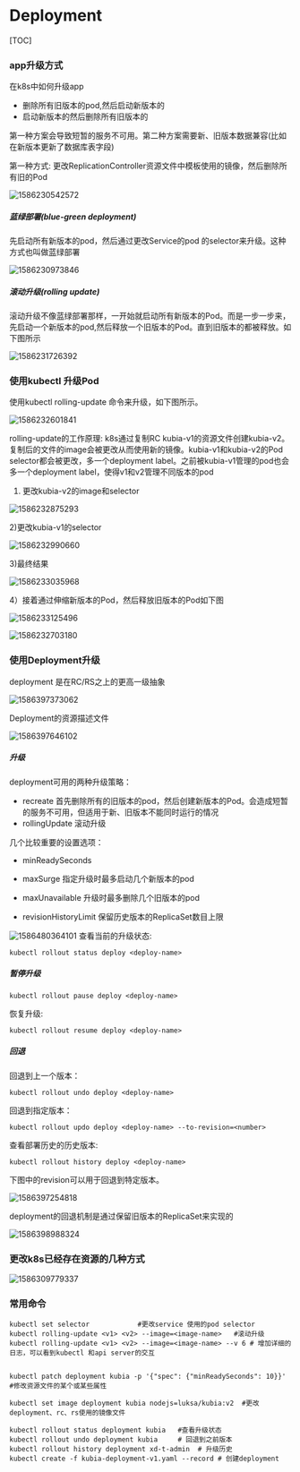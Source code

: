 # Deployment



[TOC]



### app升级方式

在k8s中如何升级app

* 删除所有旧版本的pod,然后启动新版本的
* 启动新版本的然后删除所有旧版本的

第一种方案会导致短暂的服务不可用。第二种方案需要新、旧版本数据兼容(比如在新版本更新了数据库表字段)



第一种方式: 更改ReplicationController资源文件中模板使用的镜像，然后删除所有旧的Pod

![1586230542572](./${img}\1586230542572.png)




##### 蓝绿部署(blue-green deployment)

先启动所有新版本的pod，然后通过更改Service的pod 的selector来升级。这种方式也叫做蓝绿部署

![1586230973846](./${img}\1586230973846.png)


##### 滚动升级(rolling update)

滚动升级不像蓝绿部署那样，一开始就启动所有新版本的Pod。而是一步一步来，先启动一个新版本的pod,然后释放一个旧版本的Pod。直到旧版本的都被释放。如下图所示

![1586231726392](./${img}\1586231726392.png)


### 使用kubectl 升级Pod

使用kubectl rolling-update 命令来升级，如下图所示。

![1586232601841](./${img}\1586232601841.png)


rolling-update的工作原理: k8s通过复制RC kubia-v1的资源文件创建kubia-v2。复制后的文件的image会被更改从而使用新的镜像。kubia-v1和kubia-v2的Pod selector都会被更改，多一个deployment label。之前被kubia-v1管理的pod也会多一个deployment label，使得v1和v2管理不同版本的pod

1) 更改kubia-v2的image和selector

![1586232875293](./${img}\1586232875293.png)


2)更改kubia-v1的selector

![1586232990660](./${img}\1586232990660.png)


3)最终结果

![1586233035968](./${img}\1586233035968.png)


4）接着通过伸缩新版本的Pod，然后释放旧版本的Pod如下图

![1586233125496](./${img}\1586233125496.png)


![1586232703180](./${img}\1586232703180.png)


### 使用Deployment升级

deployment 是在RC/RS之上的更高一级抽象

![1586397373062](./${img}\1586397373062.png)


Deployment的资源描述文件

![1586397646102](./${img}\1586397646102.png)
##### 升级

deployment可用的两种升级策略：

* recreate 首先删除所有的旧版本的pod，然后创建新版本的Pod。会造成短暂的服务不可用，但适用于新、旧版本不能同时运行的情况
* rollingUpdate 滚动升级



几个比较重要的设置选项：

* minReadySeconds

* maxSurge  指定升级时最多启动几个新版本的pod
* maxUnavailable 升级时最多删除几个旧版本的pod
* revisionHistoryLimit 保留历史版本的ReplicaSet数目上限

![1586480364101](./${img}\1586480364101.png)
查看当前的升级状态:

~~~
kubectl rollout status deploy <deploy-name>
~~~



##### 暂停升级

~~~
kubectl rollout pause deploy <deploy-name>
~~~

恢复升级:

~~~
kubectl rollout resume deploy <deploy-name>
~~~



##### 回退

回退到上一个版本：

~~~
kubectl rollout undo deploy <deploy-name>
~~~

回退到指定版本：

~~~
kubectl rollout updo deploy <deploy-name> --to-revision=<number>
~~~



查看部署历史的历史版本:

~~~
kubectl rollout history deploy <deploy-name>
~~~

下图中的revision可以用于回退到特定版本。

![1586397254818](./${img}\1586397254818.png)


deployment的回退机制是通过保留旧版本的ReplicaSet来实现的

![1586398988324](./${img}\1586398988324.png)


### 更改k8s已经存在资源的几种方式

![1586309779337](./${img}\1586309779337.png)
### 常用命令

~~~
kubectl set selector 			#更改service 使用的pod selector
kubectl rolling-update <v1> <v2> --image=<image-name> 	#滚动升级
kubectl rolling-update <v1> <v2> --image=<image-name> --v 6 # 增加详细的日志，可以看到kubectl 和api server的交互


kubectl patch deployment kubia -p '{"spec": {"minReadySeconds": 10}}' #修改资源文件的某个或某些属性

kubectl set image deployment kubia nodejs=luksa/kubia:v2  #更改deployment、rc、rs使用的镜像文件

kubectl rollout status deployment kubia   #查看升级状态
kubectl rollout undo deployment kubia     # 回退到之前版本
kubectl rollout history deployment xd-t-admin  # 升级历史
kubectl create -f kubia-deployment-v1.yaml --record # 创建deployment
~~~

